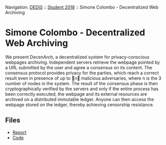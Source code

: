 Navigation: [DEDIS](https://github.com/dedis/doc) ::
[Student 2018](../README.md) ::
Simone Colombo - Decentralized Web Archiving

# Simone Colombo - Decentralized Web Archiving

We present DecenArch, a decentralized system for privacy-conscious
webpages archiving. Independent servers retrieve the webpage pointed by
a URL submitted by the user and agree a consensus on its content. The
consensus protocol provides privacy for the parties, which reach a correct
result even in presence of up to 􏰀n􏰈 malicious adversaries, where n is the 3
number of nodes in the system. The result of the consensus phase is then cryptographically verified by the servers and only if the entire process has been correctly executed, the webpage and its external resources are archived on a distributed immutable ledger. Anyone can then access the webpage stored on the ledger, thereby achieving censorship resistance.

## Files

- [Report](report-2018_1-simone_colombo-decanarch.pdf)
- [Code](https://github.com/dedis/student_18_decenar)
